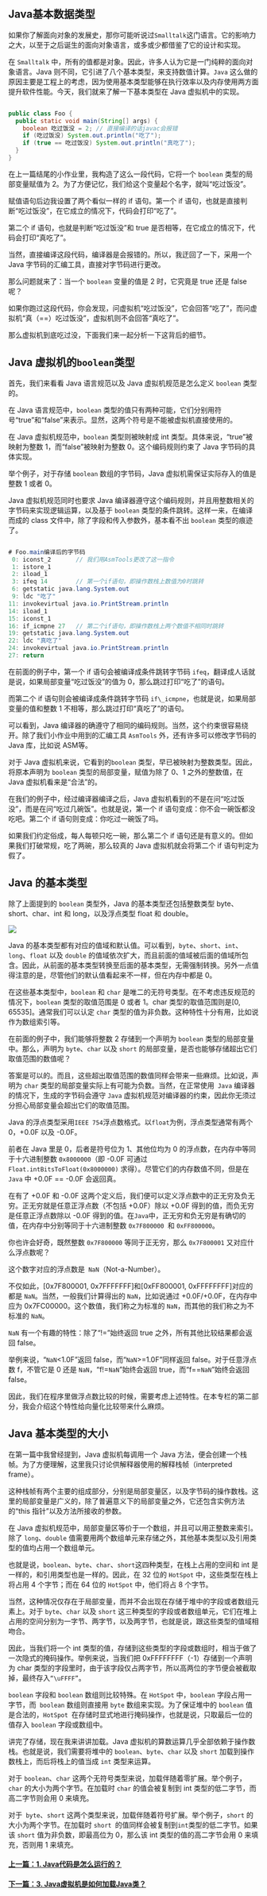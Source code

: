 ## Java基本数据类型
如果你了解面向对象的发展史，那你可能听说过`Smalltalk`这门语言。它的影响力之大，以至于之后诞生的面向对象语言，或多或少都借鉴了它的设计和实现。

在 `Smalltalk` 中，所有的值都是对象。因此，许多人认为它是一门纯粹的面向对象语言。Java 则不同，它引进了八个基本类型，来支持数值计算。`Java` 这么做的原因主要是工程上的考虑，因为使用基本类型能够在执行效率以及内存使用两方面提升软件性能。今天，我们就来了解一下基本类型在 Java 虚拟机中的实现。

```java

public class Foo {
  public static void main(String[] args) {
    boolean 吃过饭没 = 2; // 直接编译的话javac会报错
    if (吃过饭没) System.out.println("吃了");
    if (true == 吃过饭没) System.out.println("真吃了");
  }
}
```

在上一篇结尾的小作业里，我构造了这么一段代码，它将一个 `boolean` 类型的局部变量赋值为 2。为了方便记忆，我们给这个变量起个名字，就叫“吃过饭没”。

赋值语句后边我设置了两个看似一样的 if 语句。第一个 if 语句，也就是直接判断“吃过饭没”，在它成立的情况下，代码会打印“吃了”。

第二个 if 语句，也就是判断“吃过饭没”和 true 是否相等，在它成立的情况下，代码会打印“真吃了”。

当然，直接编译这段代码，编译器是会报错的。所以，我迂回了一下，采用一个 Java 字节码的汇编工具，直接对字节码进行更改。

那么问题就来了：当一个 `boolean` 变量的值是 2 时，它究竟是 true 还是 false 呢？

如果你跑过这段代码，你会发现，问虚拟机“吃过饭没”，它会回答“吃了”，而问虚拟机“真（==）吃过饭没”，虚拟机则不会回答“真吃了”。

那么虚拟机到底吃过没，下面我们来一起分析一下这背后的细节。

Java 虚拟机的`boolean`类型
--------------------

首先，我们来看看 Java 语言规范以及 Java 虚拟机规范是怎么定义 `boolean` 类型的。

在 Java 语言规范中，`boolean` 类型的值只有两种可能，它们分别用符号“true”和“false”来表示。显然，这两个符号是不能被虚拟机直接使用的。

在 Java 虚拟机规范中，`boolean` 类型则被映射成 int 类型。具体来说，“true”被映射为整数 1，而“false”被映射为整数 0。这个编码规则约束了 Java 字节码的具体实现。

举个例子，对于存储 `boolean` 数组的字节码，Java 虚拟机需保证实际存入的值是整数 1 或者 0。

Java 虚拟机规范同时也要求 Java 编译器遵守这个编码规则，并且用整数相关的字节码来实现逻辑运算，以及基于 `boolean` 类型的条件跳转。这样一来，在编译而成的 class 文件中，除了字段和传入参数外，基本看不出 `boolean` 类型的痕迹了。

```java

# Foo.main编译后的字节码
 0: iconst_2       // 我们用AsmTools更改了这一指令
 1: istore_1
 2: iload_1
 3: ifeq 14        // 第一个if语句，即操作数栈上数值为0时跳转
 6: getstatic java.lang.System.out
 9: ldc "吃了"
11: invokevirtual java.io.PrintStream.println
14: iload_1
15: iconst_1
16: if_icmpne 27   // 第二个if语句，即操作数栈上两个数值不相同时跳转
19: getstatic java.lang.System.out
22: ldc "真吃了"
24: invokevirtual java.io.PrintStream.println
27: return
```

在前面的例子中，第一个 if 语句会被编译成条件跳转字节码 `ifeq`，翻译成人话就是说，如果局部变量“吃过饭没”的值为 0，那么跳过打印“吃了”的语句。

而第二个 if 语句则会被编译成条件跳转字节码 `if\_icmpne`，也就是说，如果局部变量的值和整数 1 不相等，那么跳过打印“真吃了”的语句。

可以看到，Java 编译器的确遵守了相同的编码规则。当然，这个约束很容易绕开。除了我们小作业中用到的汇编工具 `AsmTools` 外，还有许多可以修改字节码的 Java 库，比如说 ASM等。

对于 Java 虚拟机来说，它看到的`boolean` 类型，早已被映射为整数类型。因此，将原本声明为 `boolean` 类型的局部变量，赋值为除了 0、1 之外的整数值，在 Java 虚拟机看来是“合法”的。

在我们的例子中，经过编译器编译之后，Java 虚拟机看到的不是在问“吃过饭没”，而是在问“吃过几碗饭”。也就是说，第一个 if 语句变成：你不会一碗饭都没吃吧。第二个 if 语句则变成：你吃过一碗饭了吗。

如果我们约定俗成，每人每顿只吃一碗，那么第二个 if 语句还是有意义的。但如果我们打破常规，吃了两碗，那么较真的 Java 虚拟机就会将第二个 if 语句判定为假了。

Java 的基本类型
----------

除了上面提到的 `boolean` 类型外，Java 的基本类型还包括整数类型 byte、short、char、int 和 long，以及浮点类型 float 和 double。

![](../imgs/1.3.webp)

Java 的基本类型都有对应的值域和默认值。可以看到，`byte`、`short`、`int`、`long`、`float` 以及 `double` 的值域依次扩大，而且前面的值域被后面的值域所包含。因此，从前面的基本类型转换至后面的基本类型，无需强制转换。另外一点值得注意的是，尽管他们的默认值看起来不一样，但在内存中都是 0。

在这些基本类型中，`boolean` 和 `char` 是唯二的无符号类型。在不考虑违反规范的情况下，`boolean` 类型的取值范围是 0 或者 1。char 类型的取值范围则是\[0, 65535\]。通常我们可以认定 `char` 类型的值为非负数。这种特性十分有用，比如说作为数组索引等。

在前面的例子中，我们能够将整数 2 存储到一个声明为 `boolean` 类型的局部变量中。那么，声明为 `byte`、`char` 以及 `short` 的局部变量，是否也能够存储超出它们取值范围的数值呢？

答案是可以的。而且，这些超出取值范围的数值同样会带来一些麻烦。比如说，声明为 `char` 类型的局部变量实际上有可能为负数。当然，在正常使用` Java` 编译器的情况下，生成的字节码会遵守 `Java` 虚拟机规范对编译器的约束，因此你无须过分担心局部变量会超出它们的取值范围。

Java 的浮点类型采用` IEEE 754 `浮点数格式。以` float `为例，浮点类型通常有两个 0，+0.0F 以及 -0.0F。

前者在 Java 里是 0，后者是符号位为 1、其他位均为 0 的浮点数，在内存中等同于十六进制整数 `0x8000000`（即 -0.0F 可通过 `Float.intBitsToFloat(0x8000000)` 求得）。尽管它们的内存数值不同，但是在 `Java` 中 +0.0F == -0.0F 会返回真。

在有了 +0.0F 和 -0.0F 这两个定义后，我们便可以定义浮点数中的正无穷及负无穷。正无穷就是任意正浮点数（不包括 +0.0F）除以 +0.0F 得到的值，而负无穷是任意正浮点数除以 -0.0F 得到的值。在` Java `中，正无穷和负无穷是有确切的值，在内存中分别等同于十六进制整数 `0x7F800000 `和 `0xFF800000`。

你也许会好奇，既然整数 `0x7F800000` 等同于正无穷，那么 `0x7F800001` 又对应什么浮点数呢？

这个数字对应的浮点数是` NaN`（Not-a-Number）。

不仅如此，\[0x7F800001, 0x7FFFFFFF\]和\[0xFF800001, 0xFFFFFFFF\]对应的都是 `NaN`。当然，一般我们计算得出的 `NaN`，比如说通过 +0.0F/+0.0F，在内存中应为 0x7FC00000。这个数值，我们称之为标准的 `NaN`，而其他的我们称之为不标准的 `NaN`。

`NaN` 有一个有趣的特性：除了“!=”始终返回 true 之外，所有其他比较结果都会返回 false。

举例来说，“`NaN`<1.0F”返回 false，而“`NaN`>=1.0F”同样返回 false。对于任意浮点数 f，不管它是 0 还是 `NaN`，“f!=`NaN`”始终会返回 true，而“f==`NaN`”始终会返回 false。

因此，我们在程序里做浮点数比较的时候，需要考虑上述特性。在本专栏的第二部分，我会介绍这个特性给向量化比较带来什么麻烦。

Java 基本类型的大小
------------

在第一篇中我曾经提到，Java 虚拟机每调用一个 Java 方法，便会创建一个栈帧。为了方便理解，这里我只讨论供解释器使用的解释栈帧（interpreted frame）。

这种栈帧有两个主要的组成部分，分别是局部变量区，以及字节码的操作数栈。这里的局部变量是广义的，除了普遍意义下的局部变量之外，它还包含实例方法的“this 指针”以及方法所接收的参数。

在 Java 虚拟机规范中，局部变量区等价于一个数组，并且可以用正整数来索引。除了 `long`、`double` 值需要用两个数组单元来存储之外，其他基本类型以及引用类型的值均占用一个数组单元。

也就是说，`boolean`、`byte`、`char`、`short`这四种类型，在栈上占用的空间和 int 是一样的，和引用类型也是一样的。因此，在 32 位的 `HotSpot` 中，这些类型在栈上将占用 4 个字节；而在 64 位的 `HotSpot` 中，他们将占 8 个字节。

当然，这种情况仅存在于局部变量，而并不会出现在存储于堆中的字段或者数组元素上。对于 `byte`、`char` 以及 `short` 这三种类型的字段或者数组单元，它们在堆上占用的空间分别为一字节、两字节，以及两字节，也就是说，跟这些类型的值域相吻合。

因此，当我们将一个 int 类型的值，存储到这些类型的字段或数组时，相当于做了一次隐式的掩码操作。举例来说，当我们把 0xFFFFFFFF（-1）存储到一个声明为 char 类型的字段里时，由于该字段仅占两字节，所以高两位的字节便会被截取掉，最终存入`“\uFFFF”`。

`boolean` 字段和 `boolean` 数组则比较特殊。在 `HotSpot` 中，`boolean` 字段占用一字节，而` boolean` 数组则直接用 `byte` 数组来实现。为了保证堆中的 `boolean` 值是合法的，`HotSpot `在存储时显式地进行掩码操作，也就是说，只取最后一位的值存入 `boolean` 字段或数组中。

讲完了存储，现在我来讲讲加载。Java 虚拟机的算数运算几乎全部依赖于操作数栈。也就是说，我们需要将堆中的 `boolean`、`byte`、`char` 以及 `short` 加载到操作数栈上，而后将栈上的值当成 `int` 类型来运算。

对于 `boolean`、`char` 这两个无符号类型来说，加载伴随着零扩展。举个例子，`char` 的大小为两个字节。在加载时 `char` 的值会被复制到 int 类型的低二字节，而高二字节则会用 0 来填充。

对于` byte`、`short` 这两个类型来说，加载伴随着符号扩展。举个例子，`short` 的大小为两个字节。在加载时 `short `的值同样会被复制到` int `类型的低二字节。如果该 `short` 值为非负数，即最高位为 0，那么该 int 类型的值的高二字节会用 0 来填充，否则用 1 来填充。

#### [上一篇：1.  Java代码是怎么运行的？](1.How-java-code-runs.md)

#### [下一篇：3.  Java虚拟机是如何加载Java类？](3.how-jvm-load-classes.md)